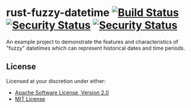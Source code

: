 # rust-fuzzy-datetime [![Build Status][build.svg]][build] [![Security Status][docker.svg]][docker] [![Security Status][security.svg]][security]

An example project to demonstrate the features and characteristics of "fuzzy" datetimes which can represent historical 
dates and time periods.

## License

Licensed at your discretion under either:

 - [Apache Software License, Version 2.0](./LICENSE-APACHE)
 - [MIT License](./LICENSE-MIT)

 [build]: https://github.com/naftulikay/rust-fuzzy-datetime/actions/workflows/rust.yml
 [build.svg]: https://github.com/naftulikay/rust-fuzzy-datetime/actions/workflows/rust.yml/badge.svg
 [docker]: https://github.com/naftulikay/rust-fuzzy-datetime/actions/workflows/docker.yml
 [docker.svg]: https://github.com/naftulikay/rust-fuzzy-datetime/actions/workflows/docker.yml/badge.svg
 [security]: https://github.com/naftulikay/rust-fuzzy-datetime/actions/workflows/security.yml
 [security.svg]: https://github.com/naftulikay/rust-fuzzy-datetime/actions/workflows/security.yml/badge.svg